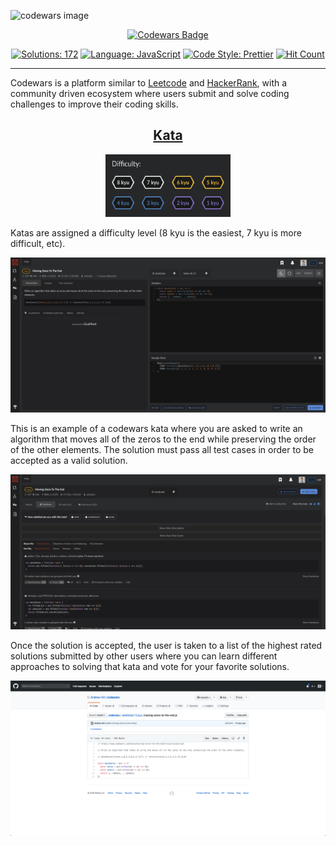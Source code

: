 ![codewars image](https://camo.githubusercontent.com/1e840d7fa088dab67fd5431f4b42dca53ce61dcc/68747470733a2f2f7261772e6769746875622e636f6d2f726f68616e2d7061756c2f436f6465776172732d536f6c7574696f6e732f6d61737465722f636f6465776172732d6c6f676f2e6a7067)

<p align="center">
    <a href="https://www.codewars.com/users/AndrewKil">
        <img src="https://www.codewars.com/users/AndrewKil/badges/micro"
            alt="Codewars Badge"></a>
</p>

<p align="center">
    <a href="https://img.shields.io/badge/solutions-172-orange">
        <img src="https://img.shields.io/badge/solutions-172-orange"
            alt="Solutions: 172"></a>
    <a href="https://img.shields.io/github/languages/top/andrew-kil/codewars?color=yellow">
        <img src="https://img.shields.io/github/languages/top/andrew-kil/codewars?color=yellow"
            alt="Language: JavaScript"></a>
    <a href="https://github.com/prettier/prettier">
        <img src="https://img.shields.io/badge/code%20style-prettier-ff69b4?logo=prettier"
            alt="Code Style: Prettier"></a>
    <a href="https://img.shields.io/github/last-commit/andrew-kil/codewars">
        <img src="https://img.shields.io/github/last-commit/andrew-kil/codewars"
            alt="Hit Count"></a>
</p>

---

Codewars is a platform similar to <a target="_blank" href="https://leetcode.com/">Leetcode</a> and <a target="_blank" href="https://www.hackerrank.com/">HackerRank</a>, with a community driven ecosystem where users submit and solve coding challenges to improve their coding skills.

<h2 align="center"><u>Kata</u></h2>

<p align="center">
    <img src="assets/codewars-difficulty.png" width="200" height="100" />
</p>

Katas are assigned a difficulty level (8 kyu is the easiest, 7 kyu is more difficult, etc).

![Kata Example](assets/codewars-kata.png)

This is an example of a codewars kata where you are asked to write an algorithm that moves all of the zeros to the end while preserving the order of the other elements. The solution must pass all test cases in order to be accepted as a valid solution.

![Kata Solutions](assets/codewars-solutions.png)

Once the solution is accepted, the user is taken to a list of the highest rated solutions submitted by other users where you can learn different approaches to solving that kata and vote for your favorite solutions.

![Kata Solutions](assets/codewars-github.png)
